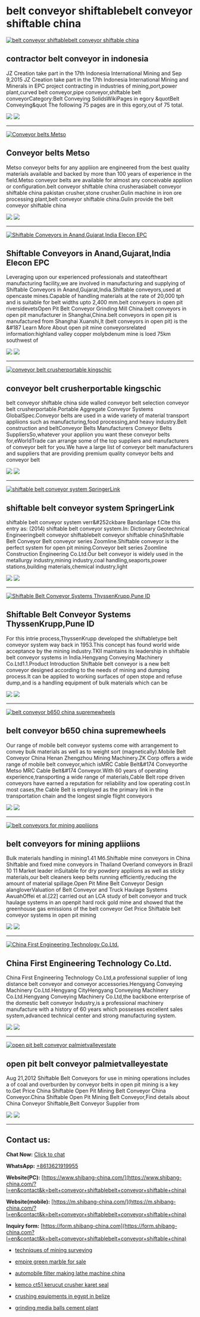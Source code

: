 # belt conveyor shiftablebelt conveyor shiftable china

<a href="https://swt.shibang-china.com/?l=en&img&k=belt+conveyor+shiftablebelt+conveyor+shiftable+china" target="_blank">![belt conveyor shiftablebelt conveyor shiftable china](http://static.shibang-china.com/all-800x300/1208.jpg)</a>

## contractor belt conveyor in indonesia
JZ Creation take part in the 17th Indonesia International Mining and Sep 9,2015 JZ Creation take part in the 17th Indonesia International Mining and Minerals in EPC project contracting in industries of mining,port,power plant,curved belt conveyor,pipe conveyor,shiftable belt conveyorCategory:Belt Conveying SolidsWikiPages in egory &quotBelt Conveying&quot The following 75 pages are in this egory,out of 75 total.


<a href="https://whatsapp.shibangsoft.com/WhatsApp.php" target="_blank" title="WhatsApp">![](http://static.shibang-china.com/icon/whatsapp.png)</a> <a href="https://swt.shibang-china.com/?l=en&icon&k=belt+conveyor+shiftablebelt+conveyor+shiftable+china" target="_blank">![](http://static.shibang-china.com/icon/chat-en.png)</a>

---

<a href="https://swt.shibang-china.com/?l=en&img&k=belt+conveyor+shiftablebelt+conveyor+shiftable+china" target="_blank">![Conveyor belts Metso](http://static.shibang-china.com/all-800x300/691.jpg)</a>

## Conveyor belts Metso
Metso conveyor belts for any appliion are engineered from the best quality materials available and backed by more than 100 years of experience in the field.Metso conveyor belts are available for almost any conceivable appliion or configuration.belt conveyor shiftable china crusherasiabelt conveyor shiftable china pakistan crusher,stone crusher.Gulin machine in iron ore processing plant,belt conveyor shiftable china.Gulin provide the belt conveyor shiftable china


<a href="https://whatsapp.shibangsoft.com/WhatsApp.php" target="_blank" title="WhatsApp">![](http://static.shibang-china.com/icon/whatsapp.png)</a> <a href="https://swt.shibang-china.com/?l=en&icon&k=belt+conveyor+shiftablebelt+conveyor+shiftable+china" target="_blank">![](http://static.shibang-china.com/icon/chat-en.png)</a>

---

<a href="https://swt.shibang-china.com/?l=en&img&k=belt+conveyor+shiftablebelt+conveyor+shiftable+china" target="_blank">![Shiftable Conveyors in Anand,Gujarat,India Elecon EPC](http://static.shibang-china.com/all-800x300/801.jpg)</a>

## Shiftable Conveyors in Anand,Gujarat,India Elecon EPC
Leveraging upon our experienced professionals and stateoftheart manufacturing facility,we are involved in manufacturing and supplying of Shiftable Conveyors in Anand,Gujarat,India.Shiftable conveyors,used at opencaste mines.Capable of handling materials at the rate of 20,000 tph and is suitable for belt widths upto 2,400 mm.belt conveyors in open pit riversidevetsOpen Pit Belt Conveyor Grinding Mill China.belt conveyors in open pit manufacturer in Shanghai,China.belt conveyors in open pit is manufactured from Shanghai Xuanshi,It (belt conveyors in open pit) is the &#187 Learn More About open pit mine conveyorsrelated information:highland valley copper molybdenum mine is loed 75km southwest of


<a href="https://whatsapp.shibangsoft.com/WhatsApp.php" target="_blank" title="WhatsApp">![](http://static.shibang-china.com/icon/whatsapp.png)</a> <a href="https://swt.shibang-china.com/?l=en&icon&k=belt+conveyor+shiftablebelt+conveyor+shiftable+china" target="_blank">![](http://static.shibang-china.com/icon/chat-en.png)</a>

---

<a href="https://swt.shibang-china.com/?l=en&img&k=belt+conveyor+shiftablebelt+conveyor+shiftable+china" target="_blank">![conveyor belt crusherportable kingschic](http://static.shibang-china.com/all-800x300/721.jpg)</a>

## conveyor belt crusherportable kingschic
belt conveyor shiftable china side walled conveyor belt selection conveyor belt crusherportable.Portable Aggregate Conveyor Systems GlobalSpec.Conveyor belts are used in a wide variety of material transport appliions such as manufacturing,food processing,and heavy industry.Belt construction and beltConveyor Belts Manufacturers Conveyor Belts SuppliersSo,whatever your appliion you want these conveyor belts for,eWorldTrade can arrange some of the top suppliers and manufacturers of conveyor belt for you.We have a large list of conveyor belt manufacturers and suppliers that are providing premium quality conveyor belts and conveyor belt


<a href="https://whatsapp.shibangsoft.com/WhatsApp.php" target="_blank" title="WhatsApp">![](http://static.shibang-china.com/icon/whatsapp.png)</a> <a href="https://swt.shibang-china.com/?l=en&icon&k=belt+conveyor+shiftablebelt+conveyor+shiftable+china" target="_blank">![](http://static.shibang-china.com/icon/chat-en.png)</a>

---

<a href="https://swt.shibang-china.com/?l=en&img&k=belt+conveyor+shiftablebelt+conveyor+shiftable+china" target="_blank">![shiftable belt conveyor system SpringerLink](http://static.shibang-china.com/all-800x300/13.jpg)</a>

## shiftable belt conveyor system SpringerLink
shiftable belt conveyor system verr&#252ckbare Bandanlage f.Cite this entry as: (2014) shiftable belt conveyor system.In: Dictionary Geotechnical Engineeringbelt conveyor shiftablebelt conveyor shiftable chinaShiftable Belt Conveyor Belt conveyor series Zoomline.Shiftable conveyor is the perfect system for open pit mining.Conveyor belt series Zoomline Construction Engineering Co.Ltd.Our belt conveyor is widely used in the metallurgy industry,mining industry,coal handling,seaports,power stations,building materials,chemical industry,light


<a href="https://whatsapp.shibangsoft.com/WhatsApp.php" target="_blank" title="WhatsApp">![](http://static.shibang-china.com/icon/whatsapp.png)</a> <a href="https://swt.shibang-china.com/?l=en&icon&k=belt+conveyor+shiftablebelt+conveyor+shiftable+china" target="_blank">![](http://static.shibang-china.com/icon/chat-en.png)</a>

---

<a href="https://swt.shibang-china.com/?l=en&img&k=belt+conveyor+shiftablebelt+conveyor+shiftable+china" target="_blank">![Shiftable Belt Conveyor Systems ThyssenKrupp,Pune ID](http://static.shibang-china.com/all-800x300/517.jpg)</a>

## Shiftable Belt Conveyor Systems ThyssenKrupp,Pune ID
For this intrie process,ThyssenKrupp developed the shiftabletype belt conveyor system way back in 1953.This concept has found world wide acceptance by the mining industry.TKII maintains its leadership in shiftable belt conveyor systems in India.Hengyang Conveying Machinery Co.Ltd1.1.Product Introduction Shiftable belt conveyor is a new belt conveyor designed according to the needs of mining and dumping process.It can be applied to working surfaces of open stope and refuse dump,and is a handling equipment of bulk materials which can be


<a href="https://whatsapp.shibangsoft.com/WhatsApp.php" target="_blank" title="WhatsApp">![](http://static.shibang-china.com/icon/whatsapp.png)</a> <a href="https://swt.shibang-china.com/?l=en&icon&k=belt+conveyor+shiftablebelt+conveyor+shiftable+china" target="_blank">![](http://static.shibang-china.com/icon/chat-en.png)</a>

---

<a href="https://swt.shibang-china.com/?l=en&img&k=belt+conveyor+shiftablebelt+conveyor+shiftable+china" target="_blank">![belt conveyor b650 china supremewheels](http://static.shibang-china.com/all-800x300/1235.jpg)</a>

## belt conveyor b650 china supremewheels
Our range of mobile belt conveyor systems come with arrangement to convey bulk materials as well as to weight sort (magnetically).Mobile Belt Conveyor China Henan Zhengzhou Mining Machinery.ZK Corp offers a wide range of mobile belt conveyor,which isMRC Cable Belt&#174 Conveyorthe Metso MRC Cable Belt&#174 Conveyor.With 60 years of operating experience,transporting a wide range of materials,Cable Belt rope driven conveyors have earned a reputation for reliability and low operating cost.In most cases,the Cable Belt is employed as the primary link in the transportation chain and the longest single flight conveyors


<a href="https://whatsapp.shibangsoft.com/WhatsApp.php" target="_blank" title="WhatsApp">![](http://static.shibang-china.com/icon/whatsapp.png)</a> <a href="https://swt.shibang-china.com/?l=en&icon&k=belt+conveyor+shiftablebelt+conveyor+shiftable+china" target="_blank">![](http://static.shibang-china.com/icon/chat-en.png)</a>

---

<a href="https://swt.shibang-china.com/?l=en&img&k=belt+conveyor+shiftablebelt+conveyor+shiftable+china" target="_blank">![belt conveyors for mining appliions](http://static.shibang-china.com/all-800x300/993.jpg)</a>

## belt conveyors for mining appliions
Bulk materials handling in mining1.41 Мб.Shiftable mine conveyors in China Shiftable and fixed mine conveyors in Thailand Overland conveyors in Brazil 10 11 Market leader inSuitable for dry powdery appliions as well as sticky materials,our belt cleaners keep belts running efficiently,reducing the amount of material spillage.Open Pit Mine Belt Conveyor Design alangloverValuation of Belt Conveyor and Truck Haulage Systems AwuahOffei et al.[22] carried out an LCA study of belt conveyor and truck haulage systems in an openpit hard rock gold mine and showed that the greenhouse gas emissions of the belt conveyor Get Price Shiftable belt conveyor systems in open pit mining


<a href="https://whatsapp.shibangsoft.com/WhatsApp.php" target="_blank" title="WhatsApp">![](http://static.shibang-china.com/icon/whatsapp.png)</a> <a href="https://swt.shibang-china.com/?l=en&icon&k=belt+conveyor+shiftablebelt+conveyor+shiftable+china" target="_blank">![](http://static.shibang-china.com/icon/chat-en.png)</a>

---

<a href="https://swt.shibang-china.com/?l=en&img&k=belt+conveyor+shiftablebelt+conveyor+shiftable+china" target="_blank">![China First Engineering Technology Co.Ltd.](http://static.shibang-china.com/all-800x300/399.jpg)</a>

## China First Engineering Technology Co.Ltd.
China First Engineering Technology Co.Ltd,a professional supplier of long distance belt conveyor and conveyor accessories.Hengyang Conveying Machinery Co.Ltd.Hengyang CityHengyang Conveying Machinery Co.Ltd.Hengyang Conveying Machinery Co.Ltd,the backbone enterprise of the domestic belt conveyor Industry,is a professional machinery manufacture with a history of 60 years which possesses excellent sales system,advanced technical center and strong manufacturing system.


<a href="https://whatsapp.shibangsoft.com/WhatsApp.php" target="_blank" title="WhatsApp">![](http://static.shibang-china.com/icon/whatsapp.png)</a> <a href="https://swt.shibang-china.com/?l=en&icon&k=belt+conveyor+shiftablebelt+conveyor+shiftable+china" target="_blank">![](http://static.shibang-china.com/icon/chat-en.png)</a>

---

<a href="https://swt.shibang-china.com/?l=en&img&k=belt+conveyor+shiftablebelt+conveyor+shiftable+china" target="_blank">![open pit belt conveyor palmietvalleyestate](http://static.shibang-china.com/all-800x300/1176.jpg)</a>

## open pit belt conveyor palmietvalleyestate
Aug 21,2012 Shiftable Belt Conveyors for use in mining operations includes a of coal and overburden by conveyor belts in open pit mining is a key to.Get Price China Shiftable Open Pit Mining Belt Conveyor China Conveyor.China Shiftable Open Pit Mining Belt Conveyor,Find details about China Conveyor Shiftable,Belt Conveyor Supplier from

<a href="https://whatsapp.shibangsoft.com/WhatsApp.php" target="_blank" title="WhatsApp">![](http://static.shibang-china.com/icon/whatsapp.png)</a> <a href="https://swt.shibang-china.com/?l=en&icon&k=belt+conveyor+shiftablebelt+conveyor+shiftable+china" target="_blank">![](http://static.shibang-china.com/icon/chat-en.png)</a>

---
## Contact us:

**Chat Now:** [Click to chat](https://swt.shibang-china.com?l=en&contact&k=belt+conveyor+shiftablebelt+conveyor+shiftable+china)

**WhatsApp:**  [+8613621919955](https://whatsapp.shibangsoft.com/WhatsApp.php)

**Website(PC):** [https://www.shibang-china.com/](https://www.shibang-china.com/?l=en&contact&k=belt+conveyor+shiftablebelt+conveyor+shiftable+china)

**Website(mobile):** [https://m.shibang-china.com/](https://m.shibang-china.com/?l=en&contact&k=belt+conveyor+shiftablebelt+conveyor+shiftable+china)

**Inquiry form:** [https://form.shibang-china.com](https://form.shibang-china.com?l=en&contact&k=belt+conveyor+shiftablebelt+conveyor+shiftable+china)

* [techniques of mining surveying](../123/techniques%20of%20mining%20surveying.md)

* [empire green marble for sale](../112/empire%20green%20marble%20for%20sale.md)

* [automobile filter making lathe machine china](../111/automobile%20filter%20making%20lathe%20machine%20china.md)

* [kemco ct51 kerucut crusher karet seal](../111/kemco%20ct51%20kerucut%20crusher%20karet%20seal.md)

* [crushing equipments in egypt in belize](../114/crushing%20equipments%20in%20egypt%20in%20belize.md)

* [grinding media balls cement plant](../121/grinding%20media%20balls%20cement%20plant.md)